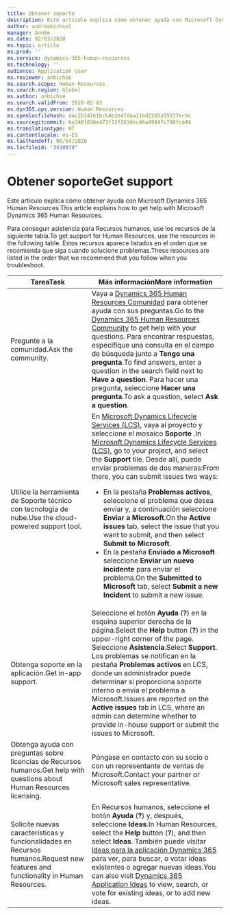 ```yaml
---
title: Obtener soporte
description: Este artículo explica cómo obtener ayuda con Microsoft Dynamics 365 Human Resources.
author: andreabichsel
manager: AnnBe
ms.date: 02/03/2020
ms.topic: article
ms.prod: ''
ms.service: dynamics-365-human-resources
ms.technology: ''
audience: Application User
ms.reviewer: anbichse
ms.search.scope: Human Resources
ms.search.region: Global
ms.author: anbichse
ms.search.validFrom: 2020-02-03
ms.dyn365.ops.version: Human Resources
ms.openlocfilehash: dac2b34161bcb4b3edfdaa11bd2265a59337ec9c
ms.sourcegitcommit: ba340f836e472f13f263dec46a49847c788fca44
ms.translationtype: HT
ms.contentlocale: es-ES
ms.lasthandoff: 06/04/2020
ms.locfileid: "3430978"
---
```

# <a name="get-support"></a><span data-ttu-id="5fc57-103">Obtener soporte</span><span class="sxs-lookup"><span data-stu-id="5fc57-103">Get support</span></span>

<span data-ttu-id="5fc57-104">Este artículo explica cómo obtener ayuda con Microsoft Dynamics 365 Human Resources.</span><span class="sxs-lookup"><span data-stu-id="5fc57-104">This article explains how to get help with Microsoft Dynamics 365 Human Resources.</span></span>

<span data-ttu-id="5fc57-105">Para conseguir asistencia para Recursos humanos, use los recursos de la siguiente tabla.</span><span class="sxs-lookup"><span data-stu-id="5fc57-105">To get support for Human Resources, use the resources in the following table.</span></span> <span data-ttu-id="5fc57-106">Estos recursos aparece listados en el orden que se recomienda que siga cuando solucione problemas.</span><span class="sxs-lookup"><span data-stu-id="5fc57-106">These resources are listed in the order that we recommend that you follow when you troubleshoot.</span></span>

| <span data-ttu-id="5fc57-107">Tarea</span><span class="sxs-lookup"><span data-stu-id="5fc57-107">Task</span></span> | <span data-ttu-id="5fc57-108">Más información</span><span class="sxs-lookup"><span data-stu-id="5fc57-108">More information</span></span> |
|------|------------------|
| <span data-ttu-id="5fc57-109">Pregunte a la comunidad.</span><span class="sxs-lookup"><span data-stu-id="5fc57-109">Ask the community.</span></span> | <span data-ttu-id="5fc57-110">Vaya a [Dynamics 365 Human Resources Comunidad](https://community.dynamics.com/365/talent) para obtener ayuda con sus preguntas.</span><span class="sxs-lookup"><span data-stu-id="5fc57-110">Go to the [Dynamics 365 Human Resources Community](https://community.dynamics.com/365/talent) to get help with your questions.</span></span> <span data-ttu-id="5fc57-111">Para encontrar respuestas, especifique una consulta en el campo de búsqueda junto a **Tengo una pregunta**.</span><span class="sxs-lookup"><span data-stu-id="5fc57-111">To find answers, enter a question in the search field next to **Have a question**.</span></span> <span data-ttu-id="5fc57-112">Para hacer una pregunta, seleccione **Hacer una pregunta**.</span><span class="sxs-lookup"><span data-stu-id="5fc57-112">To ask a question, select **Ask a question**.</span></span> |
| <span data-ttu-id="5fc57-113">Utilice la herramienta de Soporte técnico con tecnología de nube.</span><span class="sxs-lookup"><span data-stu-id="5fc57-113">Use the cloud-powered support tool.</span></span> | <span data-ttu-id="5fc57-114">En [Microsoft Dynamics Lifecycle Services (LCS)](https://lcs.dynamics.com/), vaya al proyecto y seleccione el mosaico **Soporte** .</span><span class="sxs-lookup"><span data-stu-id="5fc57-114">In [Microsoft Dynamics Lifecycle Services (LCS)](https://lcs.dynamics.com/), go to your project, and select the **Support** tile.</span></span> <span data-ttu-id="5fc57-115">Desde allí, puede enviar problemas de dos maneras:</span><span class="sxs-lookup"><span data-stu-id="5fc57-115">From there, you can submit issues two ways:</span></span><ul><li><span data-ttu-id="5fc57-116">En la pestaña **Problemas activos**, seleccione el problema que desea enviar y, a continuación seleccione **Enviar a Microsoft**.</span><span class="sxs-lookup"><span data-stu-id="5fc57-116">On the **Active issues** tab, select the issue that you want to submit, and then select **Submit to Microsoft**.</span></span></li><li><span data-ttu-id="5fc57-117">En la pestaña **Enviado a Microsoft** seleccione **Enviar un nuevo incidente** para enviar el problema.</span><span class="sxs-lookup"><span data-stu-id="5fc57-117">On the **Submitted to Microsoft** tab, select **Submit a new Incident** to submit a new issue.</span></span></li></ul> |
| <span data-ttu-id="5fc57-118">Obtenga soporte en la aplicación.</span><span class="sxs-lookup"><span data-stu-id="5fc57-118">Get in-app support.</span></span> | <span data-ttu-id="5fc57-119">Seleccione el botón **Ayuda** (**?**) en la esquina superior derecha de la página.</span><span class="sxs-lookup"><span data-stu-id="5fc57-119">Select the **Help** button (**?**) in the upper-right corner of the page.</span></span> <span data-ttu-id="5fc57-120">Seleccione **Asistencia**.</span><span class="sxs-lookup"><span data-stu-id="5fc57-120">Select **Support**.</span></span> <span data-ttu-id="5fc57-121">Los problemas se notifican en la pestaña **Problemas activos** en LCS, donde un administrador puede determinar si proporciona soporte interno o envía el problema a Microsoft.</span><span class="sxs-lookup"><span data-stu-id="5fc57-121">Issues are reported on the **Active issues** tab in LCS, where an admin can determine whether to provide in-house support or submit the issues to Microsoft.</span></span> |
| <span data-ttu-id="5fc57-122">Obtenga ayuda con preguntas sobre licencias de Recursos humanos.</span><span class="sxs-lookup"><span data-stu-id="5fc57-122">Get help with questions about Human Resources licensing.</span></span> | <span data-ttu-id="5fc57-123">Póngase en contacto con su socio o con un representante de ventas de Microsoft.</span><span class="sxs-lookup"><span data-stu-id="5fc57-123">Contact your partner or Microsoft sales representative.</span></span> |
| <span data-ttu-id="5fc57-124">Solicite nuevas características y funcionalidades en Recursos humanos.</span><span class="sxs-lookup"><span data-stu-id="5fc57-124">Request new features and functionality in Human Resources.</span></span> | <span data-ttu-id="5fc57-125">En Recursos humanos, seleccione el botón **Ayuda** (**?**) y, después, seleccione **Ideas**.</span><span class="sxs-lookup"><span data-stu-id="5fc57-125">In Human Resources, select the **Help** button (**?**), and then select **Ideas**.</span></span> <span data-ttu-id="5fc57-126">También puede visitar [Ideas para la aplicación Dynamics 365](https://experience.dynamics.com/ideas/) para ver, para buscar, o votar ideas existentes o agregar nuevas ideas.</span><span class="sxs-lookup"><span data-stu-id="5fc57-126">You can also visit [Dynamics 365 Application Ideas](https://experience.dynamics.com/ideas/) to view, search, or vote for existing ideas, or to add new ideas.</span></span> |
